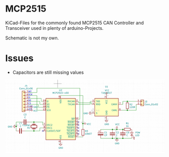 # MCP2515
KiCad-Files for the commonly found MCP2515 CAN Controller and Transceiver used in plenty of arduino-Projects.

Schematic is not my own.

# Issues
* Capacitors are still missing values

![schematic](https://github.com/TheLexoPlexx/MCP2515/blob/master/docs/schematic.png)